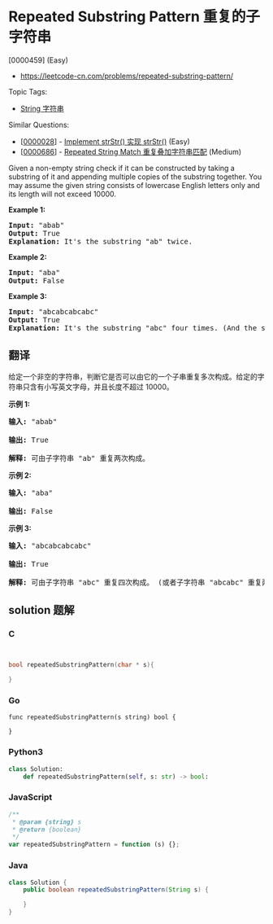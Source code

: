 # Repeated Substring Pattern 重复的子字符串

[0000459] (Easy)

- https://leetcode-cn.com/problems/repeated-substring-pattern/

Topic Tags:

- [String 字符串](https://leetcode-cn.com/tag/string/)

Similar Questions:

- [[0000028](https://leetcode-cn.com/problems/implement-strstr/)] - [Implement strStr() 实现 strStr()](./0000028.implement-strstr.md) (Easy)
- [[0000686](https://leetcode-cn.com/problems/repeated-string-match/)] - [Repeated String Match 重复叠加字符串匹配](./0000686.repeated-string-match.md) (Medium)

Given a non-empty string check if it can be constructed by taking a substring of it and appending multiple copies of the substring together. You may assume the given string consists of lowercase English letters only and its length will not exceed 10000.

**Example 1:**

<pre><b>Input:</b> "abab"
<b>Output:</b> True
<b>Explanation:</b> It's the substring "ab" twice.
</pre>

**Example 2:**

<pre><b>Input:</b> "aba"
<b>Output:</b> False
</pre>

**Example 3:**

<pre><b>Input:</b> "abcabcabcabc"
<b>Output:</b> True
<b>Explanation:</b> It's the substring "abc" four times. (And the substring "abcabc" twice.)
</pre>

## 翻译

给定一个非空的字符串，判断它是否可以由它的一个子串重复多次构成。给定的字符串只含有小写英文字母，并且长度不超过 10000。

**示例 1:**

<pre><strong>输入:</strong> "abab"

<strong>输出:</strong> True

<strong>解释:</strong> 可由子字符串 "ab" 重复两次构成。
</pre>

**示例 2:**

<pre><strong>输入:</strong> "aba"

<strong>输出:</strong> False
</pre>

**示例 3:**

<pre><strong>输入:</strong> "abcabcabcabc"

<strong>输出:</strong> True

<strong>解释:</strong> 可由子字符串 "abc" 重复四次构成。 (或者子字符串 "abcabc" 重复两次构成。)
</pre>

## solution 题解

### C

```c


bool repeatedSubstringPattern(char * s){

}


```

### Go

```golang
func repeatedSubstringPattern(s string) bool {

}
```

### Python3

```python
class Solution:
    def repeatedSubstringPattern(self, s: str) -> bool:

```

### JavaScript

```javascript
/**
 * @param {string} s
 * @return {boolean}
 */
var repeatedSubstringPattern = function (s) {};
```

### Java

```java
class Solution {
    public boolean repeatedSubstringPattern(String s) {

    }
}
```
